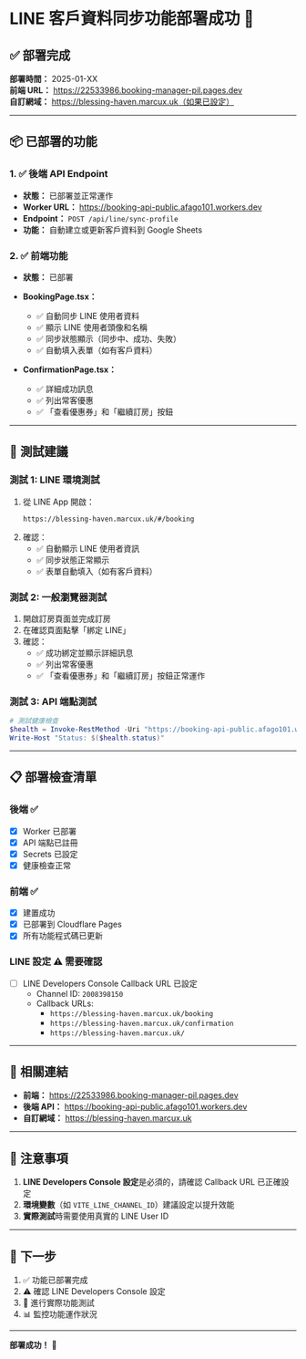 # LINE 客戶資料同步功能部署成功 🎉

## ✅ 部署完成

**部署時間：** 2025-01-XX  
**前端 URL：** https://22533986.booking-manager-pil.pages.dev  
**自訂網域：** https://blessing-haven.marcux.uk（如果已設定）

---

## 📦 已部署的功能

### 1. ✅ 後端 API Endpoint

- **狀態：** 已部署並正常運作
- **Worker URL：** https://booking-api-public.afago101.workers.dev
- **Endpoint：** `POST /api/line/sync-profile`
- **功能：** 自動建立或更新客戶資料到 Google Sheets

### 2. ✅ 前端功能

- **狀態：** 已部署
- **BookingPage.tsx：**
  - ✅ 自動同步 LINE 使用者資料
  - ✅ 顯示 LINE 使用者頭像和名稱
  - ✅ 同步狀態顯示（同步中、成功、失敗）
  - ✅ 自動填入表單（如有客戶資料）
  
- **ConfirmationPage.tsx：**
  - ✅ 詳細成功訊息
  - ✅ 列出常客優惠
  - ✅ 「查看優惠券」和「繼續訂房」按鈕

---

## 🧪 測試建議

### 測試 1: LINE 環境測試

1. 從 LINE App 開啟：
   ```
   https://blessing-haven.marcux.uk/#/booking
   ```
2. 確認：
   - ✅ 自動顯示 LINE 使用者資訊
   - ✅ 同步狀態正常顯示
   - ✅ 表單自動填入（如有客戶資料）

### 測試 2: 一般瀏覽器測試

1. 開啟訂房頁面並完成訂房
2. 在確認頁面點擊「綁定 LINE」
3. 確認：
   - ✅ 成功綁定並顯示詳細訊息
   - ✅ 列出常客優惠
   - ✅ 「查看優惠券」和「繼續訂房」按鈕正常運作

### 測試 3: API 端點測試

```powershell
# 測試健康檢查
$health = Invoke-RestMethod -Uri "https://booking-api-public.afago101.workers.dev/api/health"
Write-Host "Status: $($health.status)"
```

---

## 📋 部署檢查清單

### 後端 ✅
- [x] Worker 已部署
- [x] API 端點已註冊
- [x] Secrets 已設定
- [x] 健康檢查正常

### 前端 ✅
- [x] 建置成功
- [x] 已部署到 Cloudflare Pages
- [x] 所有功能程式碼已更新

### LINE 設定 ⚠️ 需要確認
- [ ] LINE Developers Console Callback URL 已設定
  - Channel ID: `2008398150`
  - Callback URLs:
    - `https://blessing-haven.marcux.uk/booking`
    - `https://blessing-haven.marcux.uk/confirmation`
    - `https://blessing-haven.marcux.uk/`

---

## 🔗 相關連結

- **前端：** https://22533986.booking-manager-pil.pages.dev
- **後端 API：** https://booking-api-public.afago101.workers.dev
- **自訂網域：** https://blessing-haven.marcux.uk

---

## 📝 注意事項

1. **LINE Developers Console 設定**是必須的，請確認 Callback URL 已正確設定
2. **環境變數**（如 `VITE_LINE_CHANNEL_ID`）建議設定以提升效能
3. **實際測試**時需要使用真實的 LINE User ID

---

## 🎯 下一步

1. ✅ 功能已部署完成
2. ⚠️ 確認 LINE Developers Console 設定
3. 🧪 進行實際功能測試
4. 📊 監控功能運作狀況

---

**部署成功！** 🎉

